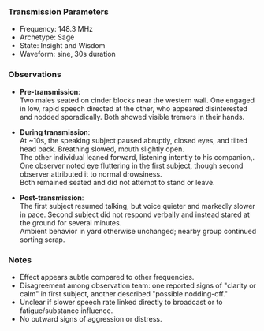 ### Transmission Parameters
- Frequency: 148.3 MHz
- Archetype: Sage
- State: Insight and Wisdom
- Waveform: sine, 30s duration

### Observations
- **Pre-transmission**:  
  Two males seated on cinder blocks near the western wall. One engaged in low, rapid speech directed at the other, who appeared disinterested and nodded sporadically. Both showed visible tremors in their hands.  

- **During transmission**:  
  At ~10s, the speaking subject paused abruptly, closed eyes, and tilted head back. Breathing slowed, mouth slightly open.  
  The other individual leaned forward, listening intently to his companion,.  
  One observer noted eye fluttering in the first subject, though second observer attributed it to normal drowsiness.  
  Both remained seated and did not attempt to stand or leave.  

- **Post-transmission**:  
  The first subject resumed talking, but voice quieter and markedly slower in pace. Second subject did not respond verbally and instead stared at the ground for several minutes.  
  Ambient behavior in yard otherwise unchanged; nearby group continued sorting scrap.  

### Notes
- Effect appears subtle compared to other frequencies.  
- Disagreement among observation team: one reported signs of "clarity or calm" in first subject, another described "possible nodding-off."  
- Unclear if slower speech rate linked directly to broadcast or to fatigue/substance influence.  
- No outward signs of aggression or distress.  

